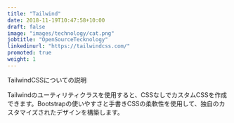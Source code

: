 ```yaml
---
title: "Tailwind"
date: 2018-11-19T10:47:58+10:00
draft: false
image: "images/technology/cat.png"
jobtitle: "OpenSourceTecknology"
linkedinurl: "https://tailwindcss.com/"
promoted: true
weight: 1
---
```


TailwindCSSについての説明  

Tailwindのユーティリティクラスを使用すると、CSSなしでカスタムCSSを作成できます。Bootstrapの使いやすさと手書きCSSの柔軟性を使用して、独自のカスタマイズされたデザインを構築します。